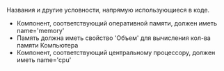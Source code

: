 Названия и другие условности, напрямую использующиеся в коде.

- Компонент, соответствующий оперативной памяти, должен иметь name='memory'
- Память должна иметь свойство 'Объем' для вычисления кол-ва памяти Компьютера
- Компонент, соответствующий центральному процессору, должен иметь name='cpu'
